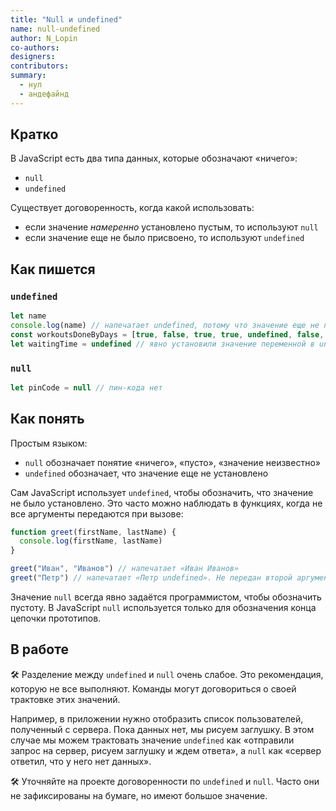 ```yaml
---
title: "Null и undefined"
name: null-undefined
author: N_Lopin
co-authors:
designers:
contributors:
summary:
  - нул
  - андефайнд
---
```


## Кратко

В JavaScript есть два типа данных, которые обозначают «ничего»:

- `null`
- `undefined`

Существует договоренность, когда какой использовать:

- если значение _намеренно_ установлено пустым, то используют `null`
- если значение еще не было присвоено, то используют `undefined`

## Как пишется

### `undefined`

```js
let name
console.log(name) // напечатает undefined, потому что значение еще не присвоено
const workoutsDoneByDays = [true, false, true, true, undefined, false, false]
let waitingTime = undefined // явно установили значение переменной в undefined
```

### `null`

```js
let pinCode = null // пин-кода нет
```

## Как понять

Простым языком:

- `null` обозначает понятие «ничего», «пусто», «значение неизвестно»
- `undefined` обозначает, что значение еще не установлено

Сам JavaScript использует `undefined`, чтобы обозначить, что значение не было установлено. Это часто можно наблюдать в функциях, когда не все аргументы передаются при вызове:

```js
function greet(firstName, lastName) {
  console.log(firstName, lastName)
}

greet("Иван", "Иванов") // напечатает «Иван Иванов»
greet("Петр") // напечатает «Петр undefined». Не передан второй аргумент, поэтому lastName будет undefined
```

Значение `null` всегда явно задаётся программистом, чтобы обозначить пустоту. В JavaScript `null` используется только для обозначения конца цепочки прототипов.

## В работе

🛠 Разделение между `undefined` и `null` очень слабое. Это рекомендация, которую не все выполняют. Команды могут договориться о своей трактовке этих значений.

Например, в приложении нужно отобразить список пользователей, полученный с сервера. Пока данных нет, мы рисуем заглушку. В этом случае мы можем трактовать значение `undefined` как «отправили запрос на сервер, рисуем заглушку и ждем ответа», а `null` как «сервер ответил, что у него нет данных».

🛠 Уточняйте на проекте договоренности по `undefined` и `null`. Часто они не зафиксированы на бумаге, но имеют большое значение.

